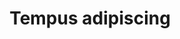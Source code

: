 ---
layout: page
title: Tempus adipiscing
image: images/pic02.jpg
style: wrapper alt spotlight style2
id: two
tagline: Lorem ipsum dolor sit amet, etiam lorem adipiscing elit. Cras turpis ante, nullam sit amet turpis non, sollicitudin posuere urna. Mauris id tellus arcu. Nunc vehicula id nulla dignissim dapibus. Nullam ultrices, neque et faucibus viverra, ex nulla cursus.
category: blog
---